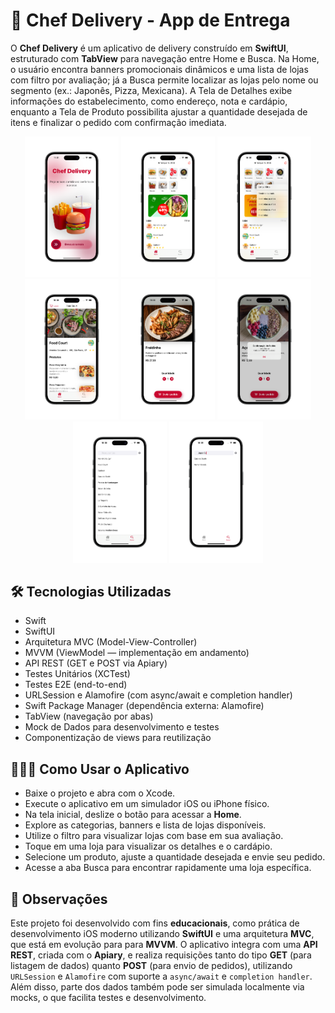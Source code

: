 # 📱 Chef Delivery - App de Entrega

O **Chef Delivery** é um aplicativo de delivery construído em **SwiftUI**, estruturado com **TabView** para navegação entre Home e Busca. Na Home, o usuário encontra banners promocionais dinâmicos e uma lista de lojas com filtro por avaliação; já a Busca permite localizar as lojas pelo nome ou segmento (ex.: Japonês, Pizza, Mexicana). A Tela de Detalhes exibe informações do estabelecimento, como endereço, nota e cardápio, enquanto a Tela de Produto possibilita ajustar a quantidade desejada de itens e finalizar o pedido com confirmação imediata.

<p align="center">
  <img src="Assets/Tela_Login.png" width="150"/>
  <img src="Assets/Tela_Home.png" width="150"/>
  <img src="Assets/Tela_Home_Filtro.png" width="150"/>
  <img src="Assets/Tela_Loja.png" width="150"/>
  <img src="Assets/Tela_Produto.png" width="150"/>
  <img src="Assets/Tela_Pedido.png" width="150"/>
  <img src="Assets/Tela_Busca.png" width="150"/>
  <img src="Assets/Tela_Buscando.png" width="150"/>
</p>

## 🛠 Tecnologias Utilizadas

- Swift
- SwiftUI
- Arquitetura MVC (Model-View-Controller)
- MVVM (ViewModel — implementação em andamento)
- API REST (GET e POST via Apiary)
- Testes Unitários (XCTest)
- Testes E2E (end-to-end)
- URLSession e Alamofire (com async/await e completion handler)
- Swift Package Manager (dependência externa: Alamofire)
- TabView (navegação por abas)
- Mock de Dados para desenvolvimento e testes
- Componentização de views para reutilização

## 👨🏻‍💻 Como Usar o Aplicativo

- Baixe o projeto e abra com o Xcode.
- Execute o aplicativo em um simulador iOS ou iPhone físico.
- Na tela inicial, deslize o botão para acessar a **Home**.
- Explore as categorias, banners e lista de lojas disponíveis.
- Utilize o filtro para visualizar lojas com base em sua avaliação.
- Toque em uma loja para visualizar os detalhes e o cardápio.
- Selecione um produto, ajuste a quantidade desejada e envie seu pedido.
- Acesse a aba Busca para encontrar rapidamente uma loja específica.

## 📌 Observações

Este projeto foi desenvolvido com fins **educacionais**, como prática de desenvolvimento iOS moderno utilizando **SwiftUI** e uma arquitetura **MVC**, que está em evolução para para **MVVM**. O aplicativo integra com uma **API REST**, criada com o **Apiary**, e realiza requisições tanto do tipo **GET** (para listagem de dados) quanto **POST** (para envio de pedidos), utilizando `URLSession` e `Alamofire` com suporte a `async/await` e `completion handler`. Além disso, parte dos dados também pode ser simulada localmente via mocks, o que facilita testes e desenvolvimento.
